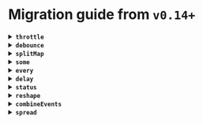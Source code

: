 # Migration guide from `v0.14+`

<details>
<summary><strong><code>throttle</code></strong></summary>

```ts
import { throttle } from 'patronum/throttle';
```

### Previous version

```ts
const throttled = throttle(source, timeout);
```

### Current version

```ts
const throttled = throttle({ source, timeout });

// Also you can set target
const throttled = createEvent(); // or any unit
throttle({ source, timeout, target: throttled });
```

- Wrap `source` and `timeout` arguments to object
- Optionally add `target` parameter

https://github.com/sergeysova/patronum/pull/31

</details>

<details>
<summary><strong><code>debounce</code></strong></summary>

```ts
import { debounce } from 'patronum/debounce';
```

### Previous version

```ts
const debounced = debounce(source, timeout);
```

### Current version

```ts
const debounced = debounce({ source, timeout });

// Also you can set target
const debounced = createEvent(); // or any unit
debounce({ source, timeout, target: debounced });
```

- Wrap `source` and `timeout` arguments to object
- Optionally add `target` parameter

https://github.com/sergeysova/patronum/pull/38

</details>

<details>
<summary><strong><code>splitMap</code></strong></summary>

```ts
import { splitMap } from 'patronum/split-map';
```

### Previous version

```ts
const received = splitMap(nameReceived, {
  firstName: (string) => string.split(' ')[0], // string | undefined
  lastName: (string) => string.split(' ')[1], // string | undefined
});
```

### Current version

```ts
const received = splitMap({
  source: nameReceived,
  cases: {
    firstName: (string) => string.split(' ')[0], // string | undefined
    lastName: (string) => string.split(' ')[1], // string | undefined
});
```

- First argument should be `source`
- Second argument should be `cases`

https://github.com/sergeysova/patronum/pull/41

</details>

<details>
<summary><strong><code>some</code></strong></summary>

```ts
import { some } from 'patronum/some';
```

### Previous version

```ts
const $tooBig = some((size) => size > 800, [$width, $height]);
```

### Current version

```ts
const $tooBig = some({
  predicate: (size) => size > 800,
  stores: [$width, $height],
});
```

- First argument should be `predicate`
- Second argument should be `stores`

https://github.com/sergeysova/patronum/pull/43

</details>

<details>
<summary><strong><code>every</code></strong></summary>

```ts
import { every } from 'patronum/every';
```

### Previous version

```ts
const $result = every(true, [$a, $b, $c]);
const $result = every(() => true, [$a, $b, $c]);
```

### Current version

```ts
const $result = every({ predicate: true, stores: [$a, $b, $c] });
const $result = every({ predicate: () => true, stores: [$a, $b, $c] });
```

- First argument should be `predicate`
- Second argument should be `stores`

https://github.com/sergeysova/patronum/pull/50

</details>

<details>
<summary><strong><code>delay</code></strong></summary>

```ts
import { delay } from 'patronum/delay';
```

### Previous version

```ts
const delayed = delay(unit, 100);
const logDelayed = delay(unit, { time: (payload) => 100 });
```

### Current version

```ts
const delayed = delay({
  source: unit,
  timeout: 100,
});

const delayed = delay({
  source: unit,
  timeout: (payload) => 100,
});

const delayed = delay({
  source: unit,
  timeout: $timeout,
});
```

- First argument should be `source`
- Second argument should be `timeout`
- `time` property from second argument should be `timeout`
- `timeout` can be `Store<number>`

https://github.com/sergeysova/patronum/pull/51

</details>

<details>
<summary><strong><code>status</code></strong></summary>

```ts
import { status } from 'patronum/status';
```

### Previous version

```ts
const $status = status(effect, 'initial');
```

### Current version

```ts
const $status = status({ effect, defaultValue: 'initial' });
```

- First argument should be `effect` in object
- Second argument should be `defaultValue` and can be optional

https://github.com/sergeysova/patronum/pull/55

</details>

<details>
<summary><strong><code>reshape</code></strong></summary>

```ts
import { reshape } from 'patronum/reshape';
```

### Previous version

```ts
const parts = reshape($original, {
  length: (string) => string.length,
  first: (string) => string.split(' ')[0] || '',
  second: (string) => string.split(' ')[1] || '',
});
```

### Current version

```ts
const parts = reshape({
  source: $original,
  shape: {
    length: (string) => string.length,
    first: (string) => string.split(' ')[0] || '',
    second: (string) => string.split(' ')[1] || '',
  },
});
```

- First argument should be `source`
- Second argument should be `shape`

https://github.com/sergeysova/patronum/pull/57

</details>

<details>
<summary><strong><code>combineEvents</code></strong></summary>

```ts
import { combineEvents } from 'patronum/combine-events';
```

### Previous version

```ts
const target = combineEvents([first, second, third]);
const target = combineEvents({
  key1: event1,
  key2: event2,
});
```

### Current version

```ts
const target = combineEvents({ events: [first, second, third] });
const target = combineEvents({
  events: {
    key1: event1,
    key2: event2,
  },
});
```

- Assign first argument to property `events` in object

https://github.com/sergeysova/patronum/pull/58

</details>

<details>
<summary><strong><code>spread</code></strong></summary>

```ts
import { spread } from 'patronum/spread';
```

### Previous version

```ts
spread(formReceived, {
  first: $first,
  last: $last,
});

const source = spread({
  first: $first,
  last: $last,
});
```

### Current version

```ts
spread({
  source: formReceived,
  targets: {
    first: $first,
    last: $last,
  },
});

const source = spread({
  targets: {
    first: $first,
    last: $last,
  },
});
```

1. If you have two arguments:
   - First argument should be `source` in object
   - Second argument should be `targets`
1. If only one argument:
   - Wrap it to object and assign to `targets`

https://github.com/sergeysova/patronum/pull/61

</details>
